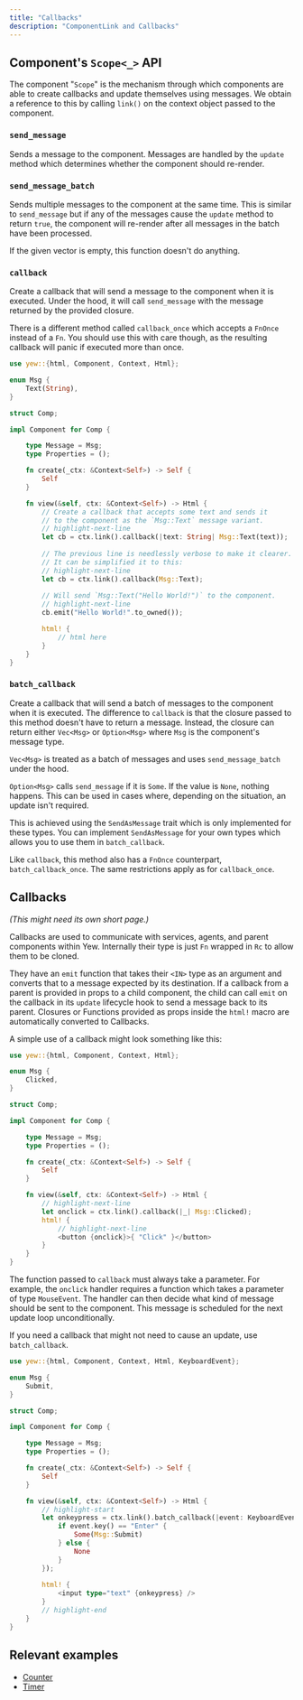 ```yaml
---
title: "Callbacks"
description: "ComponentLink and Callbacks"
---
```


## Component's `Scope<_>` API

The component "`Scope`" is the mechanism through which components are able to create callbacks and update themselves 
using messages. We obtain a reference to this by calling `link()` on the context object passed to the component.

### `send_message`

Sends a message to the component.
Messages are handled by the `update` method which determines whether the component should re-render.

### `send_message_batch`

Sends multiple messages to the component at the same time.
This is similar to `send_message` but if any of the messages cause the `update` method to return `true`,
the component will re-render after all messages in the batch have been processed.

If the given vector is empty, this function doesn't do anything.

### `callback`

Create a callback that will send a message to the component when it is executed.
Under the hood, it will call `send_message` with the message returned by the provided closure.

There is a different method called `callback_once` which accepts a `FnOnce` instead of a `Fn`.
You should use this with care though, as the resulting callback will panic if executed more than once.

```rust
use yew::{html, Component, Context, Html};

enum Msg {
    Text(String),
}

struct Comp;

impl Component for Comp {

    type Message = Msg;
    type Properties = ();

    fn create(_ctx: &Context<Self>) -> Self {
        Self
    }

    fn view(&self, ctx: &Context<Self>) -> Html {
        // Create a callback that accepts some text and sends it 
        // to the component as the `Msg::Text` message variant.
        // highlight-next-line
        let cb = ctx.link().callback(|text: String| Msg::Text(text));
            
        // The previous line is needlessly verbose to make it clearer.
        // It can be simplified it to this:
        // highlight-next-line
        let cb = ctx.link().callback(Msg::Text);
            
        // Will send `Msg::Text("Hello World!")` to the component.
        // highlight-next-line
        cb.emit("Hello World!".to_owned());

        html! {
            // html here
        }
    }
}
```

### `batch_callback`

Create a callback that will send a batch of messages to the component when it is executed.
The difference to `callback` is that the closure passed to this method doesn't have to return a message.
Instead, the closure can return either `Vec<Msg>` or `Option<Msg>` where `Msg` is the component's message type.

`Vec<Msg>` is treated as a batch of messages and uses `send_message_batch` under the hood.

`Option<Msg>` calls `send_message` if it is `Some`. If the value is `None`, nothing happens.
This can be used in cases where, depending on the situation, an update isn't required.

This is achieved using the `SendAsMessage` trait which is only implemented for these types.
You can implement `SendAsMessage` for your own types which allows you to use them in `batch_callback`.

Like `callback`, this method also has a `FnOnce` counterpart, `batch_callback_once`.
The same restrictions apply as for `callback_once`.

## Callbacks

_\(This might need its own short page.\)_

Callbacks are used to communicate with services, agents, and parent components within Yew.
Internally their type is just `Fn` wrapped in `Rc` to allow them to be cloned.

They have an `emit` function that takes their `<IN>` type as an argument and converts that to a message expected by its destination. If a callback from a parent is provided in props to a child component, the child can call `emit` on the callback in its `update` lifecycle hook to send a message back to its parent. Closures or Functions provided as props inside the `html!` macro are automatically converted to Callbacks.

A simple use of a callback might look something like this:

```rust
use yew::{html, Component, Context, Html};

enum Msg {
    Clicked,
}

struct Comp;

impl Component for Comp {

    type Message = Msg;
    type Properties = ();

    fn create(_ctx: &Context<Self>) -> Self {
        Self
    }

    fn view(&self, ctx: &Context<Self>) -> Html {
        // highlight-next-line
        let onclick = ctx.link().callback(|_| Msg::Clicked);
        html! {
            // highlight-next-line
            <button {onclick}>{ "Click" }</button>
        }
    }
}
```

The function passed to `callback` must always take a parameter. For example, the `onclick` handler requires a function which takes a parameter of type `MouseEvent`. The handler can then decide what kind of message should be sent to the component. This message is scheduled for the next update loop unconditionally.

If you need a callback that might not need to cause an update, use `batch_callback`.

```rust
use yew::{html, Component, Context, Html, KeyboardEvent};

enum Msg {
    Submit,
}

struct Comp;

impl Component for Comp {

    type Message = Msg;
    type Properties = ();

    fn create(_ctx: &Context<Self>) -> Self {
        Self
    }

    fn view(&self, ctx: &Context<Self>) -> Html {
        // highlight-start
        let onkeypress = ctx.link().batch_callback(|event: KeyboardEvent| {
            if event.key() == "Enter" {
                Some(Msg::Submit)
            } else {
                None
            }
        });
        
        html! {
            <input type="text" {onkeypress} />
        }
        // highlight-end
    }
}
```

## Relevant examples
- [Counter](https://github.com/yewstack/yew/tree/master/examples/counter)
- [Timer](https://github.com/yewstack/yew/tree/master/examples/timer)
